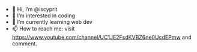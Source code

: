 - 👋 Hi, I’m @iscyprit
- 👀 I’m interested in coding
- 🌱 I’m currently learning web dev
- 📫 How to reach me: visit https://www.youtube.com/channel/UC1JE2FsdKVBZ6ne0UcdEPmw and comment.

<!---
iscyprit/iscyprit is a ✨ special ✨ repository because its `README.md` (this file) appears on your GitHub profile.
You can click the Preview link to take a look at your changes.
--->
